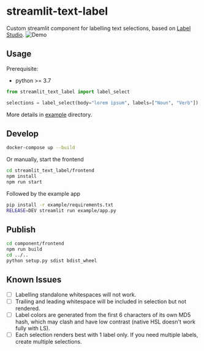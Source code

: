 # streamlit-text-label

Custom streamlit component for labelling text selections, based on [Label Studio](https://github.com/heartexlabs/label-studio-frontend).
![Demo](https://user-images.githubusercontent.com/1639722/136137713-752622a5-25f0-42b2-9645-a800674bff31.gif)

## Usage

Prerequisite:

- python >= 3.7

```python
from streamlit_text_label import label_select

selections = label_select(body="lorem ipsum", labels=["Noun", "Verb"])
```

More details in [example](example/app.py) directory.

## Develop

```bash
docker-compose up --build
```

Or manually, start the frontend

```bash
cd streamlit_text_label/frontend
npm install
npm run start
```

Followed by the example app

```bash
pip install -r example/requirements.txt
RELEASE=DEV streamlit run example/app.py
```

## Publish

```bash
cd component/frontend
npm run build
cd ../..
python setup.py sdist bdist_wheel
```

## Known Issues

- [ ] Labelling standalone whitespaces will not work.
- [ ] Trailing and leading whitespace will be included in selection but not rendered.
- [ ] Label colors are generated from the first 6 characters of its own MD5 hash, which may clash and have low contrast (native HSL doesn't work fully with LS).
- [ ] Each selection renders best with 1 label only. If you need multiple labels, create multiple selections.
